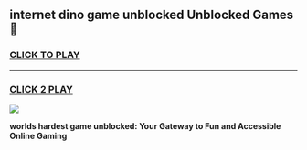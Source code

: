
## internet dino game unblocked Unblocked Games👋
<h3>
<a href="https://premium.freeplayer.one?title=internet_dino_game_unblocked&ref=16F">CLICK TO PLAY</a></h3>
<hr>

<h3>
<a href="https://premium.freeplayer.one?title=internet_dino_game_unblocked&ref=16F">CLICK 2 PLAY</a>
  
</h3>

<a href="https://premium.freeplayer.one?title=internet_dino_game_unblocked&ref=16F/"><img src="https://clearcache.store/games.png"></a>


**worlds hardest game unblocked: Your Gateway to Fun and Accessible Online Gaming**
